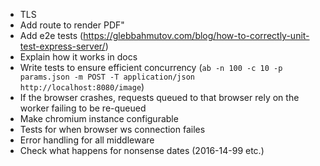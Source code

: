 - TLS
- Add route to render PDF"
- Add e2e tests (https://glebbahmutov.com/blog/how-to-correctly-unit-test-express-server/)
- Explain how it works in docs
- Write tests to ensure efficient concurrency (`ab -n 100 -c 10 -p    params.json -m POST -T application/json http://localhost:8080/image`)
- If the browser crashes, requests queued to that browser rely on the worker failing to be re-queued
- Make chromium instance configurable
- Tests for when browser ws connection failes
- Error handling for all middleware
- Check what happens for nonsense dates (2016-14-99 etc.)